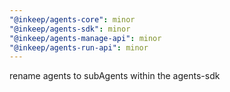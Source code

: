 ```yaml
---
"@inkeep/agents-core": minor
"@inkeep/agents-sdk": minor
"@inkeep/agents-manage-api": minor
"@inkeep/agents-run-api": minor
---
```


rename agents to subAgents within the agents-sdk
